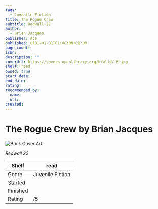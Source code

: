```yaml
---
tags:
  - Juvenile Fiction
title: The Rogue Crew
subtitle: Redwall 22
author:
  - Brian Jacques
publisher: Ace
published: 0101-01-01T01:00:00+01:00
page_count:
isbn:
description: ""
coverUrl: https://covers.openlibrary.org/b/olid/-M.jpg
shelf: read
owned: true
start_date:
end_date:
rating:
recommended_by:
  name:
  url:
created:
---
```


# The Rogue Crew by Brian Jacques

![Book Cover Art](https://covers.openlibrary.org/b/olid/-M.jpg)

_Redwall 22_

| Shelf | read |
| --- | --- |
| Genre | Juvenile Fiction |
| Started |  |
| Finished |  |
| Rating | /5 |

